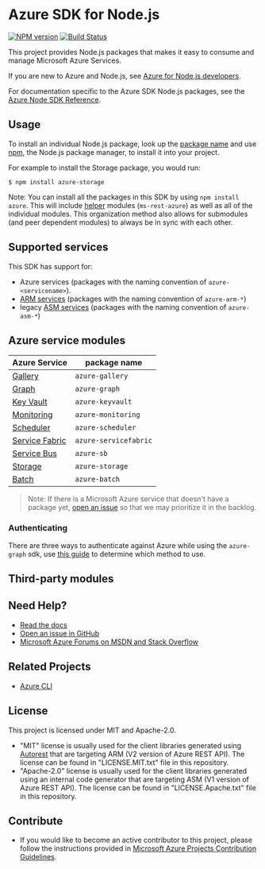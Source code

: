# Azure SDK for Node.js

[![NPM version](https://badge.fury.io/js/azure.png)](http://badge.fury.io/js/azure) [![Build Status](https://travis-ci.org/Azure/azure-sdk-for-node.png?branch=master)](https://travis-ci.org/Azure/azure-sdk-for-node)

This project provides Node.js packages that makes it easy to consume and manage Microsoft Azure Services.

If you are new to Azure and Node.js, see [Azure for Node.js developers](https://docs.microsoft.com/en-us/javascript/azure).

For documentation specific to the Azure SDK Node.js packages, see the [Azure Node SDK Reference](https://docs.microsoft.com/en-us/javascript/api/overview/azure).

## Usage

To install an individual Node.js package, look up the [package name](#azure-service-modules) and use [npm](https://www.npmjs.com/get-npm), the Node.js package manager, to install it into your project. 

For example to install the Storage package, you would run:

```shell
$ npm install azure-storage
```

Note: You can install all the packages in this SDK by using `npm install azure`. This will include [helper](CONTROL.md#base-libraries) modules (`ms-rest-azure`) as well as all of the individual modules. This organization method also allows for submodules (and peer dependent modules) to always be in sync with each other.

## Supported services

This SDK has support for:

- Azure services (packages with the naming convention of `azure-<servicename>`).
- [ARM services](CONTROL.md#azure-resource-management) (packages with the naming convention of `azure-arm-*`)
- legacy [ASM services](CONTROL.md#azure-service-management) (packages with the naming convention of `azure-asm-*`)

## Azure service modules

| **Azure Service** | **package name** |
| ----------------------------------------------------------------------------- | --------------------------- |
| [Gallery](http://azure.microsoft.com/en-us/marketplace/)                          | `azure-gallery`       |
| [Graph](https://azure.microsoft.com/en-us/services/active-directory/)             | `azure-graph`         |
| [Key Vault](http://azure.microsoft.com/en-us/services/key-vault/)                 | `azure-keyvault`      |
| [Monitoring](https://msdn.microsoft.com/library/azure/dn306639.aspx)              | `azure-monitoring`    |
| [Scheduler](http://azure.microsoft.com/en-us/services/scheduler/)                 | `azure-scheduler`     |
| [Service Fabric](https://azure.microsoft.com/en-us/services/service-fabric/)      | `azure-servicefabric` |
| [Service Bus](http://azure.microsoft.com/en-us/services/service-bus/)             | `azure-sb`            |
| [Storage](http://azure.microsoft.com/en-us/services/storage/)                     | `azure-storage`       |
| [Batch](https://azure.microsoft.com/en-us/services/batch/)                        | `azure-batch`         |

>Note: If there is a Microsoft Azure service that doesn't have a package yet, [open an issue](https://github.com/Azure/azure-sdk-for-node/issues)
so that we may prioritize it in the backlog.

### Authenticating

There are three ways to authenticate against Azure while using the `azure-graph` sdk, use [this guide](./Documentation/Authentication.md) to determine which method to use.

## Third-party modules

## Need Help?

* [Read the docs](https://aka.ms/azure-node-sdk)
* [Open an issue in GitHub](http://github.com/azure/azure-sdk-for-node)
* [Microsoft Azure Forums on MSDN and Stack Overflow](http://go.microsoft.com/fwlink/?LinkId=234489)

## Related Projects

* [Azure CLI](http://github.com/azure/azure-xplat-cli)

## License

This project is licensed under MIT and Apache-2.0.
- "MIT" license is usually used for the client libraries generated using [Autorest](https://github.com/Azure/Autorest) that are targeting ARM (V2 version of Azure REST API). The license can be found in "LICENSE.MIT.txt" file in this repository.
- "Apache-2.0" license is usually used for the client libraries generated using an internal code generator that are targeting ASM (V1 version of Azure REST API). The license can be found in "LICENSE.Apache.txt" file in this repository.

## Contribute

* If you would like to become an active contributor to this project, please follow the instructions provided in [Microsoft Azure Projects Contribution Guidelines](http://azure.github.io/guidelines/).

